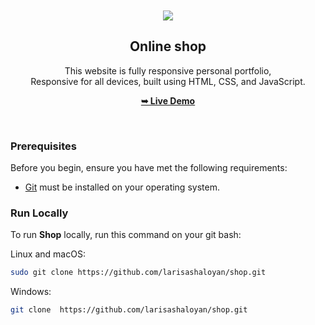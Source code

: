 <div align="center">


  <br />
  <br />

  <img src="https://images.prom.ua/3157272774_w640_h640_3157272774.jpg" />

<h2 align="center">Online shop</h2>

This website is fully responsive personal portfolio, <br />Responsive for all devices, built using HTML, CSS, and JavaScript.

<a href="https://larisashaloyan.github.io/shop/"><strong>➥ Live Demo</strong></a>

</div>

<br />


### Prerequisites

Before you begin, ensure you have met the following requirements:

* [Git](https://git-scm.com/downloads "Download Git") must be installed on your operating system.

### Run Locally

To run **Shop** locally, run this command on your git bash:

Linux and macOS:

```bash
sudo git clone https://github.com/larisashaloyan/shop.git
```

Windows:

```bash
git clone  https://github.com/larisashaloyan/shop.git
```


